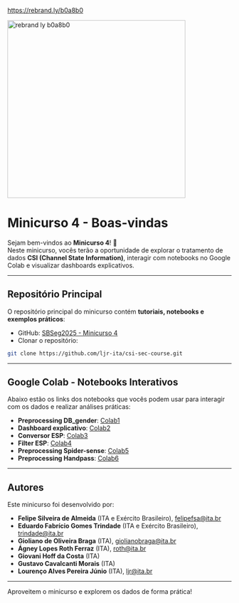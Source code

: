 https://rebrand.ly/b0a8b0

<img width="400" height="400" alt="rebrand ly b0a8b0" src="https://github.com/user-attachments/assets/f0f601c6-ca4e-4595-becb-db33522715b0" />


# Minicurso 4 - Boas-vindas

Sejam bem-vindos ao **Minicurso 4**! 🎉  
Neste minicurso, vocês terão a oportunidade de explorar o tratamento de dados **CSI (Channel State Information)**, interagir com notebooks no Google Colab e visualizar dashboards explicativos.

---

## Repositório Principal

O repositório principal do minicurso contém **tutoriais, notebooks e exemplos práticos**:

- GitHub: [SBSeg2025 - Minicurso 4](https://github.com/ljr-ita/csi-sec-course/tree/main)  
- Clonar o repositório:
```bash
git clone https://github.com/ljr-ita/csi-sec-course.git
````

---

## Google Colab - Notebooks Interativos

Abaixo estão os links dos notebooks que vocês podem usar para interagir com os dados e realizar análises práticas:

* **Preprocessing DB\_gender**: [Colab1](https://colab.research.google.com/drive/1n7FFGbKWFlyAUlM74drRR6mJsy-prQG1?usp=sharing)
* **Dashboard explicativo**: [Colab2](https://colab.research.google.com/drive/1SRxBt9UCCeovy88kPLbYjfSSCQKyL_f4?usp=sharing)
* **Conversor ESP**: [Colab3](https://colab.research.google.com/drive/1FRaAT8DRVYhVs-cR9nTWevtEcgdXA9Oj?usp=sharing)
* **Filter ESP**: [Colab4](https://colab.research.google.com/drive/1IvP7TYWbTOz2F1XwMMLiYumFG7ECS0Bu?usp=sharing)
* **Preprocessing Spider-sense**: [Colab5](https://colab.research.google.com/drive/1ch9P5nZ40O2V4S31SGjaNqjx1tDylLqc?usp=sharing)
* **Preprocessing Handpass**: [Colab6](https://colab.research.google.com/drive/1Ifu2PIgSPsxw4DMxt86Liam9CgiFcEv2?usp=sharing)

---

## Autores

Este minicurso foi desenvolvido por:

* **Felipe Silveira de Almeida** (ITA e Exército Brasileiro), [felipefsa@ita.br](mailto:felipefsa@ita.br)
* **Eduardo Fabrício Gomes Trindade** (ITA e Exército Brasileiro), [trindade@ita.br](mailto:trindade@ita.br)
* **Gioliano de Oliveira Braga** (ITA), [giolianobraga@ita.br](mailto:giolianobraga@ita.br)
* **Ágney Lopes Roth Ferraz** (ITA), [roth@ita.br](mailto:roth@ita.br)
* **Giovani Hoff da Costa** (ITA)
* **Gustavo Cavalcanti Morais** (ITA)
* **Lourenço Alves Pereira Júnio** (ITA), [ljr@ita.br](mailto:ljr@ita.br)

---

Aproveitem o minicurso e explorem os dados de forma prática!


